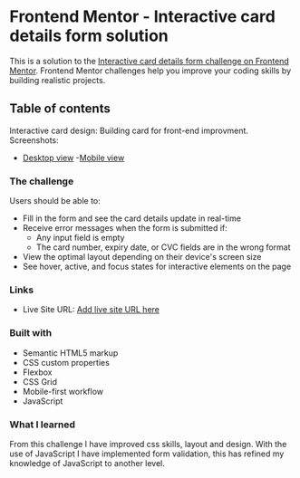 # Frontend Mentor - Interactive card details form solution

This is a solution to the [Interactive card details form challenge on Frontend Mentor](https://www.frontendmentor.io/challenges/interactive-card-details-form-XpS8cKZDWw). Frontend Mentor challenges help you improve your coding skills by building realistic projects. 

## Table of contents
Interactive card design:
  Building card for front-end improvment.
Screenshots:
  - [Desktop view]("https://user-images.githubusercontent.com/88430660/227848802-d92f6a2b-038d-4889-9bc0-f169bd24ac6b.png")
  -[Mobile view]("https://user-images.githubusercontent.com/88430660/227848882-b0c5395b-86e2-4f06-96ee-8cd7a4cadba9.png)

### The challenge

Users should be able to:

- Fill in the form and see the card details update in real-time
- Receive error messages when the form is submitted if:
  - Any input field is empty
  - The card number, expiry date, or CVC fields are in the wrong format
- View the optimal layout depending on their device's screen size
- See hover, active, and focus states for interactive elements on the page

### Links
- Live Site URL: [Add live site URL here](#https://chelseachanu.github.io/Interactive-Card/)


### Built with

- Semantic HTML5 markup
- CSS custom properties
- Flexbox
- CSS Grid
- Mobile-first workflow
- JavaScript

### What I learned

From this challenge I have improved css skills, layout and design. With the use of JavaScript I have implemented form validation, this has refined my knowledge of JavaScript to another level.
